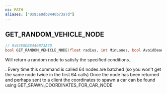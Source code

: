 ```yaml
---
ns: PATH
aliases: ["0x93e0db8440b73a7d"]
---
```

## GET_RANDOM_VEHICLE_NODE

```c
// 0x93E0DB8440B73A7D
bool GET_RANDOM_VEHICLE_NODE(float radius, int MinLanes, bool AvoidDeadEnds, bool AvoidHighways, Vector3 vecReturn, int NodeAddress);
```

Will return a random node to satisfy the specified conditions.

. Every time this command is called 64 nodes are batched (so you won't get the same node twice in the first 64 calls) Once the node has been returned and perhaps sent to a client the coordinates to spawn a car can be found using GET_SPAWN_COORDINATES_FOR_CAR_NODE

